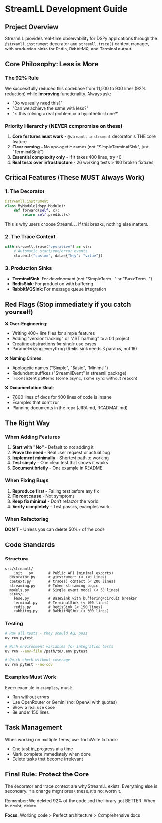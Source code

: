 # StreamLL Development Guide

## Project Overview
StreamLL provides real-time observability for DSPy applications through the `@streamll.instrument` decorator and `streamll.trace()` context manager, with production sinks for Redis, RabbitMQ, and Terminal output.

## Core Philosophy: Less is More

### The 92% Rule
We successfully reduced this codebase from 11,500 to 900 lines (92% reduction) while **improving** functionality. Always ask:
- "Do we really need this?"
- "Can we achieve the same with less?"
- "Is this solving a real problem or a hypothetical one?"

### Priority Hierarchy (NEVER compromise on these)
1. **Core features must work** - `@streamll.instrument` decorator is THE core feature
2. **Clear naming** - No apologetic names (not "SimpleTerminalSink", just "TerminalSink")
3. **Essential complexity only** - If it takes 400 lines, try 40
4. **Real tests over infrastructure** - 26 working tests > 100 broken fixtures

## Critical Features (These MUST Always Work)

### 1. The Decorator
```python
@streamll.instrument
class MyModule(dspy.Module):
    def forward(self, x):
        return self.predict(x)
```
This is why users choose StreamLL. If this breaks, nothing else matters.

### 2. The Trace Context
```python
with streamll.trace("operation") as ctx:
    # Automatic start/end/error events
    ctx.emit("custom", data={"key": "value"})
```

### 3. Production Sinks
- **TerminalSink**: For development (not "SimpleTerm..." or "BasicTerm...")
- **RedisSink**: For production with buffering
- **RabbitMQSink**: For message queue integration

## Red Flags (Stop immediately if you catch yourself)

❌ **Over-Engineering**:
- Writing 400+ line files for simple features
- Adding "version tracking" or "AST hashing" to a 0.1 project
- Creating abstractions for single use cases
- Parameterizing everything (Redis sink needs 3 params, not 16)

❌ **Naming Crimes**:
- Apologetic names ("Simple", "Basic", "Minimal")
- Redundant suffixes ("StreamllEvent" in streamll package)
- Inconsistent patterns (some async, some sync without reason)

❌ **Documentation Bloat**:
- 7,800 lines of docs for 900 lines of code is insane
- Examples that don't run
- Planning documents in the repo (JIRA.md, ROADMAP.md)

## The Right Way

### When Adding Features
1. **Start with "No"** - Default to not adding it
2. **Prove the need** - Real user request or actual bug
3. **Implement minimally** - Shortest path to working
4. **Test simply** - One clear test that shows it works
5. **Document briefly** - One example in README

### When Fixing Bugs
1. **Reproduce first** - Failing test before any fix
2. **Fix root cause** - Not symptoms
3. **Keep fix minimal** - Don't refactor the world
4. **Verify completely** - Test passes, examples work

### When Refactoring
**DON'T** - Unless you can delete 50%+ of the code

## Code Standards

### Structure
```
src/streamll/
  __init__.py       # Public API (minimal exports)
  decorator.py      # @instrument (< 150 lines)
  context.py        # trace() context (< 200 lines)
  streaming.py      # Token streaming logic
  models.py         # Single event model (< 50 lines)
  sinks/
    base.py         # BaseSink with buffering/circuit breaker
    terminal.py     # TerminalSink (< 100 lines)
    redis.py        # RedisSink (< 150 lines)
    rabbitmq.py     # RabbitMQSink (< 200 lines)
```

### Testing
```bash
# Run all tests - they should ALL pass
uv run pytest

# With environment variables for integration tests
uv run --env-file /path/to/.env pytest

# Quick check without coverage
uv run pytest --no-cov
```

### Examples Must Work
Every example in `examples/` must:
- Run without errors
- Use OpenRouter or Gemini (not OpenAI with quotas)
- Show a real use case
- Be under 150 lines

## Task Management
When working on multiple items, use TodoWrite to track:
- One task in_progress at a time
- Mark complete immediately when done
- Delete tasks that become irrelevant

## Final Rule: Protect the Core

The decorator and trace context are why StreamLL exists. Everything else is secondary. If a change might break these, it's not worth it.

Remember: We deleted 92% of the code and the library got BETTER. When in doubt, delete.

**Focus**: Working code > Perfect architecture > Comprehensive docs